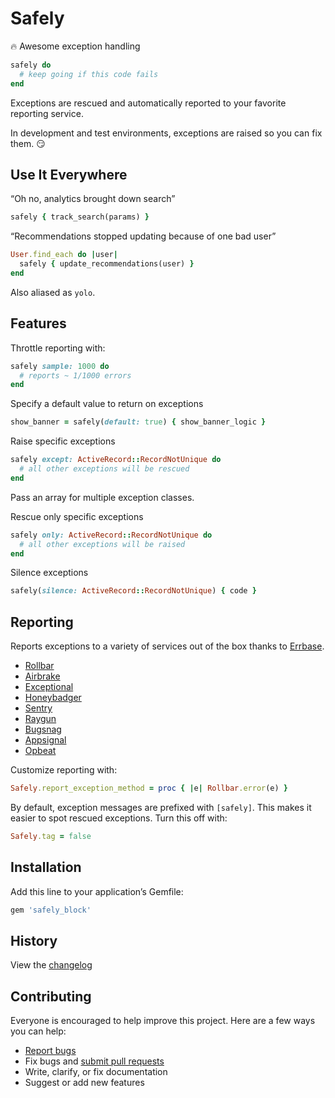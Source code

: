 # Safely

:fire: Awesome exception handling

```ruby
safely do
  # keep going if this code fails
end
```

Exceptions are rescued and automatically reported to your favorite reporting service.

In development and test environments, exceptions are raised so you can fix them. :smirk:

## Use It Everywhere

“Oh no, analytics brought down search”

```ruby
safely { track_search(params) }
```

“Recommendations stopped updating because of one bad user”

```ruby
User.find_each do |user|
  safely { update_recommendations(user) }
end
```

Also aliased as `yolo`.

## Features

Throttle reporting with:

```ruby
safely sample: 1000 do
  # reports ~ 1/1000 errors
end
```

Specify a default value to return on exceptions

```ruby
show_banner = safely(default: true) { show_banner_logic }
```

Raise specific exceptions

```ruby
safely except: ActiveRecord::RecordNotUnique do
  # all other exceptions will be rescued
end
```

Pass an array for multiple exception classes.

Rescue only specific exceptions

```ruby
safely only: ActiveRecord::RecordNotUnique do
  # all other exceptions will be raised
end
```

Silence exceptions

```ruby
safely(silence: ActiveRecord::RecordNotUnique) { code }
```

## Reporting

Reports exceptions to a variety of services out of the box thanks to [Errbase](https://github.com/ankane/errbase).

- [Rollbar](https://rollbar.com/)
- [Airbrake](https://airbrake.io/)
- [Exceptional](http://www.exceptional.io/)
- [Honeybadger](https://www.honeybadger.io/)
- [Sentry](https://getsentry.com/)
- [Raygun](https://raygun.io/)
- [Bugsnag](https://bugsnag.com/)
- [Appsignal](https://appsignal.com/)
- [Opbeat](https://opbeat.com/)

Customize reporting with:

```ruby
Safely.report_exception_method = proc { |e| Rollbar.error(e) }
```

By default, exception messages are prefixed with `[safely]`. This makes it easier to spot rescued exceptions. Turn this off with:

```ruby
Safely.tag = false
```

## Installation

Add this line to your application’s Gemfile:

```ruby
gem 'safely_block'
```

## History

View the [changelog](https://github.com/ankane/safely/blob/master/CHANGELOG.md)

## Contributing

Everyone is encouraged to help improve this project. Here are a few ways you can help:

- [Report bugs](https://github.com/ankane/safely/issues)
- Fix bugs and [submit pull requests](https://github.com/ankane/safely/pulls)
- Write, clarify, or fix documentation
- Suggest or add new features
